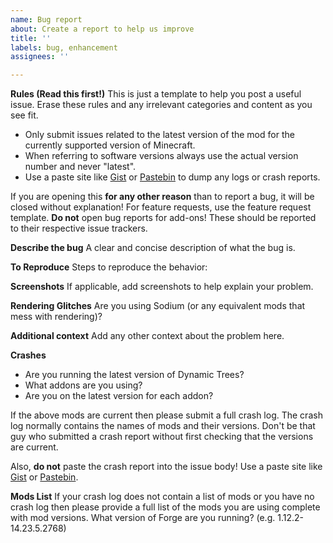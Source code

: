 ```yaml
---
name: Bug report
about: Create a report to help us improve
title: ''
labels: bug, enhancement
assignees: ''

---
```


**Rules (Read this first!)**
This is just a template to help you post a useful issue.  Erase these rules and any irrelevant categories and content as you see fit. 

- Only submit issues related to the latest version of the mod for the currently supported version of Minecraft.
- When referring to software versions always use the actual version number and never "latest".
- Use a paste site like [Gist](https://gist.github.com) or [Pastebin](https://pastebin.com) to dump any logs or crash reports. 

If you are opening this **for any other reason** than to report a bug, it will be closed without explanation! For feature requests, use the feature request template. **Do not** open bug reports for add-ons! These should be reported to their respective issue trackers. 

**Describe the bug**
A clear and concise description of what the bug is.

**To Reproduce**
Steps to reproduce the behavior:

**Screenshots**
If applicable, add screenshots to help explain your problem.

**Rendering Glitches**
Are you using Sodium (or any equivalent mods that mess with rendering)?

**Additional context**
Add any other context about the problem here.

**Crashes**
- Are you running the latest version of Dynamic Trees? 
- What addons are you using?
- Are you on the latest version for each addon?

If the above mods are current then please submit a full crash log. The crash log normally contains the names of mods and their versions. Don't be that guy who submitted a crash report without first checking that the versions are current.

Also, **do not** paste the crash report into the issue body! Use a paste site like [Gist](https://gist.github.com) or [Pastebin](https://pastebin.com).

**Mods List**
If your crash log does not contain a list of mods or you have no crash log then please provide a full list of the mods you are using complete with mod versions.
What version of Forge are you running? (e.g. 1.12.2-14.23.5.2768)
